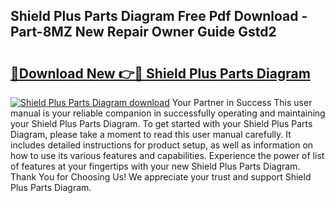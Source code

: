 ## Shield Plus Parts Diagram Free Pdf Download - Part-8MZ New Repair Owner Guide Gstd2

# <h2><a href="http://dfi89jj.blite.top/?on=Shield+Plus+Parts+Diagram">🔗Download New 👉🔴 Shield Plus Parts Diagram</a></h2>

[![Shield Plus Parts Diagram download](https://i.imgur.com/lujVjoI.png)](http://dfi89jj.blite.top/?on=Shield+Plus+Parts+Diagram)
Your Partner in Success This user manual is your reliable companion in successfully operating and maintaining your Shield Plus Parts Diagram. To get started with your Shield Plus Parts Diagram, please take a moment to read this user manual carefully. It includes detailed instructions for product setup, as well as information on how to use its various features and capabilities. Experience the power of list of features at your fingertips with your new Shield Plus Parts Diagram. Thank You for Choosing Us! We appreciate your trust and support Shield Plus Parts Diagram.

